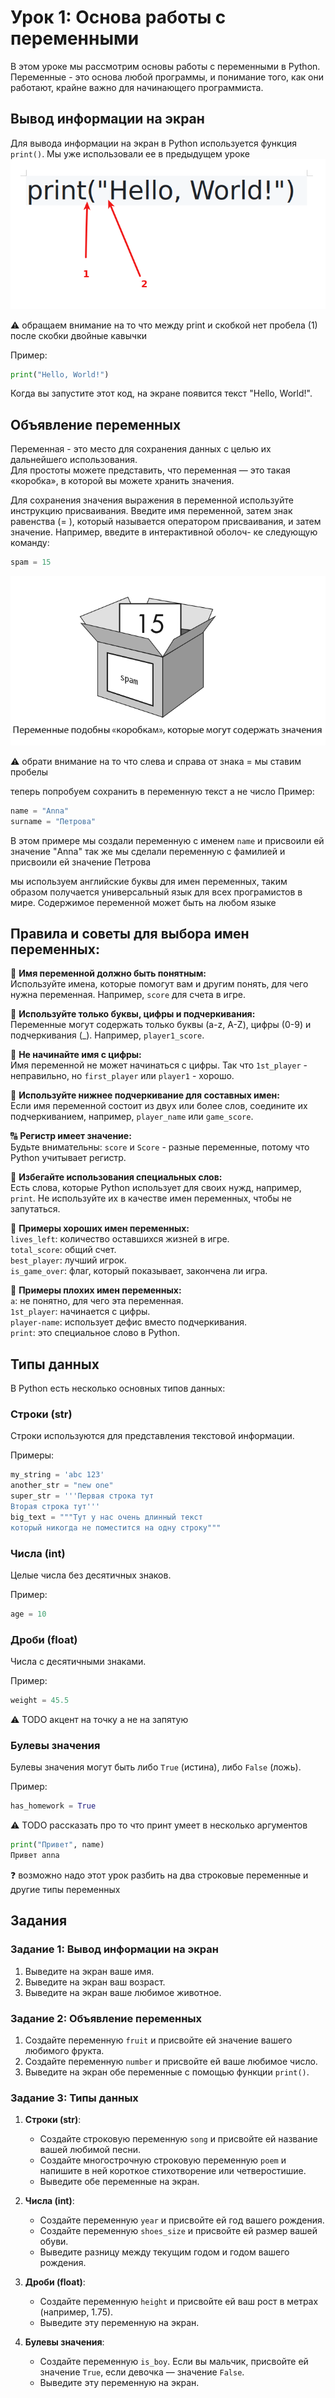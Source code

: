 # Урок 1: Основа работы с переменными

В этом уроке мы рассмотрим основы работы с переменными в Python. Переменные - это основа любой программы, и понимание того, как они работают, крайне важно для начинающего программиста.

## Вывод информации на экран

Для вывода информации на экран в Python используется функция `print()`.
Мы уже использовали ее в предыдущем уроке
![рисунок1](images/u1_img0.png)

:warning: обращаем внимание на то что между print и скобкой нет пробела (1)  
после скобки двойные кавычки

Пример:
```python
print("Hello, World!")
```
Когда вы запустите этот код, на экране появится текст "Hello, World!".

## Объявление переменных

Переменная - это место для сохранения данных с целью их дальнейшего использования.   
Для простоты можете представить, что переменная — это такая «коробка», в которой вы можете хранить значения.   

Для сохранения значения выражения в переменной используйте инструкцию присваивания. 
Введите имя переменной, затем знак равенства (= ), который называется оператором
присваивания, и затем значение. Например, введите в интерактивной оболоч-
ке следующую команду:
```python
spam = 15
```


![рисунок1](images/u1_img1.png)

:warning: обрати внимание на то что слева и справа от знака = мы ставим пробелы

теперь попробуем сохранить в переменную текст а не число
Пример:
```python
name = "Anna"
surname = "Петрова"
```
В этом примере мы создали переменную с именем `name` и присвоили ей значение "Anna"
так же мы сделали переменную  с фамилией и присвоили ей значение Петрова

мы используем английские буквы для имен переменных, таким образом получается универсальный язык для всех програмистов в мире.
Содержимое переменной может быть на любом языке

## Правила и советы для выбора имен переменных:

📛 **Имя переменной должно быть понятным:**  
Используйте имена, которые помогут вам и другим понять, для чего нужна переменная. Например, `score` для счета в игре.  

🔡 **Используйте только буквы, цифры и подчеркивания:**  
Переменные могут содержать только буквы (a-z, A-Z), цифры (0-9) и подчеркивания (_). Например, `player1_score`.  

🚫 **Не начинайте имя с цифры:**  
Имя переменной не может начинаться с цифры. Так что `1st_player` - неправильно, но `first_player` или `player1` - хорошо.  

🐫 **Используйте нижнее подчеркивание для составных имен:**  
Если имя переменной состоит из двух или более слов, соедините их подчеркиванием, например, `player_name` или `game_score`.  

🔠 **Регистр имеет значение:**  
Будьте внимательны: `score` и `Score` - разные переменные, потому что Python учитывает регистр.  

🚷 **Избегайте использования специальных слов:**  
Есть слова, которые Python использует для своих нужд, например, `print`. Не используйте их в качестве имен переменных, чтобы не запутаться.  

🎉 **Примеры хороших имен переменных:**  
`lives_left`: количество оставшихся жизней в игре.  
`total_score`: общий счет.  
`best_player`: лучший игрок.  
`is_game_over`: флаг, который показывает, закончена ли игра.  

🚨 **Примеры плохих имен переменных:**  
`a`: не понятно, для чего эта переменная.  
`1st_player`: начинается с цифры.  
`player-name`: использует дефис вместо подчеркивания.  
`print`: это специальное слово в Python.  

## Типы данных

В Python есть несколько основных типов данных:

### Строки  (str)

Строки используются для представления текстовой информации. 

Примеры:
```python
my_string = 'abc 123'
another_str = "new one"
super_str = '''Первая строка тут
Вторая строка тут'''
big_text = """Тут у нас очень длинный текст
который никогда не поместится на одну строку"""
```

### Числа (int)

Целые числа без десятичных знаков. 

Пример:
```python
age = 10
```

### Дроби (float)

Числа с десятичными знаками. 

Пример:
```python
weight = 45.5
```
:warning: TODO акцент на точку а не на запятую

### Булевы значения

Булевы значения могут быть либо `True` (истина), либо `False` (ложь). 

Пример:
```python
has_homework = True
```

:warning: TODO рассказать про то что принт умеет в несколько аргументов
```python
print("Привет", name)
Привет anna

```
:question:
возможно надо этот урок разбить на два
строковые переменные и другие типы переменных
## Задания

### Задание 1: Вывод информации на экран

1. Выведите на экран ваше имя.
2. Выведите на экран ваш возраст.
3. Выведите на экран ваше любимое животное.

### Задание 2: Объявление переменных

1. Создайте переменную `fruit` и присвойте ей значение вашего любимого фрукта.
2. Создайте переменную `number` и присвойте ей ваше любимое число.
3. Выведите на экран обе переменные с помощью функции `print()`.

### Задание 3: Типы данных

1. **Строки (str)**:
   - Создайте строковую переменную `song` и присвойте ей название вашей любимой песни.
   - Создайте многострочную строковую переменную `poem` и напишите в ней короткое стихотворение или четверостишие.
   - Выведите обе переменные на экран.

2. **Числа (int)**:
   - Создайте переменную `year` и присвойте ей год вашего рождения.
   - Создайте переменную `shoes_size` и присвойте ей размер вашей обуви.
   - Выведите разницу между текущим годом и годом вашего рождения.

3. **Дроби (float)**:
   - Создайте переменную `height` и присвойте ей ваш рост в метрах (например, 1.75).
   - Выведите эту переменную на экран.

4. **Булевы значения**:
   - Создайте переменную `is_boy`. Если вы мальчик, присвойте ей значение `True`, если девочка — значение `False`.
   - Выведите эту переменную на экран.
